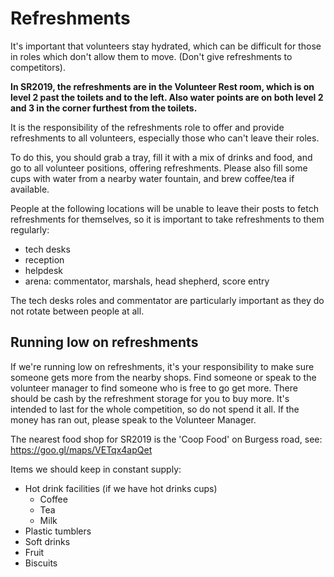 # Refreshments

It's important that volunteers stay hydrated, which can be difficult for those in roles which don't allow them to move. (Don't give refreshments to competitors).

**In SR2019, the refreshments are in the Volunteer Rest room, which is on level 2 past the toilets and to the left. Also water points are on both level 2 and 3 in the corner furthest from the toilets.**

It is the responsibility of the refreshments role to offer and provide refreshments to all volunteers, especially those who can't leave their roles.

To do this, you should grab a tray, fill it with a mix of drinks and food, and go to all volunteer positions, offering refreshments.
Please also fill some cups with water from a nearby water fountain, and brew coffee/tea if available.

People at the following locations will be unable to leave their posts to fetch refreshments for themselves, so it is important to take refreshments to them regularly:
- tech desks
- reception
- helpdesk
- arena: commentator, marshals, head shepherd, score entry

The tech desks roles and commentator are particularly important as they do not rotate between people at all.

## Running low on refreshments

If we're running low on refreshments, it's your responsibility to make sure someone gets more from the nearby shops. Find someone or speak to the volunteer manager to find someone who is free to go get more. There should be cash by the refreshment storage for you to buy more. It's intended to last for the whole competition, so do not spend it all. If the money has ran out, please speak to the Volunteer Manager.

The nearest food shop for SR2019 is the 'Coop Food' on Burgess road, see: https://goo.gl/maps/VETqx4apQet

Items we should keep in constant supply:
- Hot drink facilities (if we have hot drinks cups)
  - Coffee
  - Tea
  - Milk
- Plastic tumblers
- Soft drinks
- Fruit
- Biscuits
